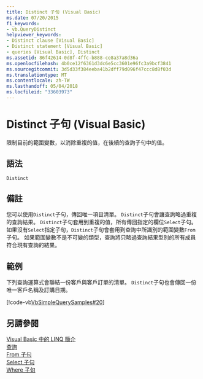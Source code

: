 ```yaml
---
title: Distinct 子句 (Visual Basic)
ms.date: 07/20/2015
f1_keywords:
- vb.QueryDistinct
helpviewer_keywords:
- Distinct clause [Visual Basic]
- Distinct statement [Visual Basic]
- queries [Visual Basic], Distinct
ms.assetid: 86f42614-0d8f-4ffc-b888-ce8a37a8d36a
ms.openlocfilehash: 4b0ce12f6361d3dc6e5cc3601e96fc3a9bcf3841
ms.sourcegitcommit: 3d5d33f384eeba41b2dff79d096f47ccc8d8f03d
ms.translationtype: MT
ms.contentlocale: zh-TW
ms.lasthandoff: 05/04/2018
ms.locfileid: "33603973"
---
```

# <a name="distinct-clause-visual-basic"></a>Distinct 子句 (Visual Basic)
限制目前的範圍變數，以消除重複的值，在後續的查詢子句中的值。  
  
## <a name="syntax"></a>語法  
  
```  
Distinct  
```  
  
## <a name="remarks"></a>備註  
 您可以使用`Distinct`子句，傳回唯一項目清單。 `Distinct`子句會讓查詢略過重複的查詢結果。 `Distinct`子句套用到重複的值，所有傳回指定的欄位`Select`子句。 如果沒有`Select`指定子句，`Distinct`子句會套用到查詢中所識別的範圍變數`From`子句。 如果範圍變數不是不可變的類型，查詢將只略過查詢結果型別的所有成員符合現有查詢的結果。  
  
## <a name="example"></a>範例  
 下列查詢運算式會聯結一份客戶與客戶訂單的清單。 `Distinct`子句也會傳回一份唯一客戶名稱及訂購日期。  
  
 [!code-vb[VbSimpleQuerySamples#20](../../../visual-basic/language-reference/queries/codesnippet/VisualBasic/distinct-clause_1.vb)]  
  
## <a name="see-also"></a>另請參閱  
 [Visual Basic 中的 LINQ 簡介](../../../visual-basic/programming-guide/language-features/linq/introduction-to-linq.md)  
 [查詢](../../../visual-basic/language-reference/queries/queries.md)  
 [From 子句](../../../visual-basic/language-reference/queries/from-clause.md)  
 [Select 子句](../../../visual-basic/language-reference/queries/select-clause.md)  
 [Where 子句](../../../visual-basic/language-reference/queries/where-clause.md)

